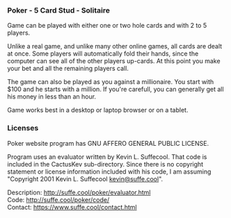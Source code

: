 
### Poker - 5 Card Stud - Solitaire

Game can be played with either one or two hole cards and with 2 to 5 players.

Unlike a real game, and unlike many other online games, all cards are dealt at once.  Some players will automatically fold their hands, since the computer can see all of the other players up-cards.  At this point you make your bet and all the remaining players call.

The game can also be played as you against a millionaire.  You start with $100 and he starts with a million. If you're carefull, you can generally get all his money in less than an hour.

Game works best in a desktop or laptop browser or on a tablet.  

### Licenses

Poker website program has GNU AFFERO GENERAL PUBLIC LICENSE.

Program uses an evaluator written by Kevin L. Suffecool. That code is included in the CactusKev sub-directory. Since there is no copyright statement or license information included with his code, I am assuming "Copyright 2001 Kevin L. Suffecool <kevin@suffe.cool>".

Description: <http://suffe.cool/poker/evaluator.html>  
Code: <http://suffe.cool/poker/code/>  
Contact: <https://www.suffe.cool/contact.html>  


